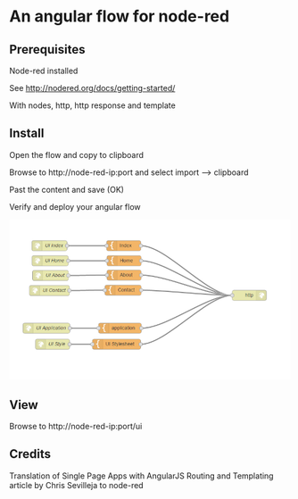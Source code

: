 # An angular flow for node-red

## Prerequisites

Node-red installed

See http://nodered.org/docs/getting-started/

With nodes, http, http response and template

## Install

Open the flow and copy to clipboard

Browse to http://node-red-ip:port and select import --> clipboard

Past the content and save (OK)

Verify and deploy your angular flow

![FLow](/images/flow.png)

## View 

Browse to http://node-red-ip:port/ui


## Credits
Translation of Single Page Apps with AngularJS Routing and Templating article by Chris Sevilleja to node-red
